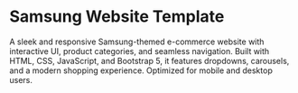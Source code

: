 # Samsung Website Template
 A sleek and responsive Samsung-themed e-commerce website with interactive UI, product categories, and seamless navigation. Built with HTML, CSS, JavaScript, and Bootstrap 5, it features dropdowns, carousels, and a modern shopping experience. Optimized for mobile and desktop users.
